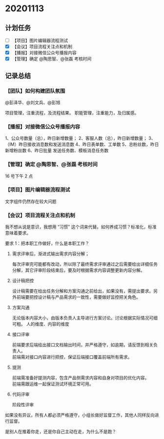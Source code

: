 # 20201113

## 计划任务

- [ ] 【项目】图片编辑器流程测试
- [x] 【会议】项目流程关注点和机制
- [x] 【播报】对接微信公众号播报内容
- [x] 【管理】确定 @陶思智、@张磊 考核时间

## 记录总结

### 【团队】如何构建团队氛围

@彭泽华、@刘文兵、@彭旭

项目管理，注重流程，及流程结果。
职能管理，注重能力，及归属感。

### 【播报】对接微信公众号播报内容

1、公众号数量（总），昨日新增数量；
2、客服人数（总），昨日新增数量；
3、（IM）昨日接收消息数和发送消息数
4、昨日表单数、工单数
5、总粉丝数，昨日新增粉丝数
6、昨日批量 发送任务数、模板消息任务数

### 【管理】确定 @陶思智、@张磊 考核时间

16 号下午 2 点

### 【项目】图片编辑器流程测试

文字组件仍然存在较大问题

### 【会议】项目流程关注点和机制

我不想从说是意识，我想用 “习惯” 这个词来代替。如何养成习惯？标准化，标准意味着要求。

要求 1：把本职工作做好，什么是本职工作？

1. 需求评审后，渐进式输出需求内容分解；

   每次评审完可能都有改动，所以除了最终需求评审通过之后需要给出详细任务分解，其它评审阶段结束后，要及时根据需求内容调整更新内容分解。

2. 设计稿把控

   设计稿需要在给出任务分解和方案沟通之前给出，如果没有，需提出要求。另外前端要把控设计稿与产品需求的一致性，需要做好监控把关角色。

3. 方案沟通

   无论版本内容大小，由版本负责人主导进行方案讨论。讨论根据实际情况可细可粗。
   人的维度、内容的维度

4. 接口评审

   前端要求后端给出接口文档输出时间，并严格遵守，如逾期，请反馈到相关负责人。  
   前端需对接口内容进行把控，保证后端接口覆盖前端所有需求。

5. 提测

   前端需准备好提测内容，包含产品侧需求内容和自身对项目的优化内容。  
   前端需跟运维一起保证测试环境正常可用。

6. 代码评审

   阶段性评审

如果没有异议，所有人都必须严格遵守，小组长做好监督工作，其他人同样反向进行监督。

是别人在推着你走，还是你自己主动在走，为什么不是跑？
